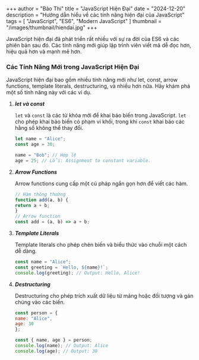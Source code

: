 +++
author = "Bảo Thi"
title = "JavaScript Hiện Đại"
date = "2024-12-20"
description = "Hướng dẫn hiểu về các tính năng hiện đại của JavaScript"
tags = [
    "JavaScript",
    "ES6",
    "Modern JavaScript"
]
thumbnail = "/images/thumbnail/hiendai.jpg"
+++

JavaScript hiện đại đã phát triển rất nhiều với sự ra đời của ES6 và các phiên bản sau đó. Các tính năng mới giúp lập trình viên viết mã dễ đọc hơn, hiệu quả hơn và mạnh mẽ hơn.

<!--more-->

### Các Tính Năng Mới trong JavaScript Hiện Đại

JavaScript hiện đại bao gồm nhiều tính năng mới như let, const, arrow functions, template literals, destructuring, và nhiều hơn nữa. Hãy khám phá một số tính năng này với các ví dụ.

1. ***let và const***

    `let` và `const` là các từ khóa mới để khai báo biến trong JavaScript. `let` cho phép khai báo biến có phạm vi khối, trong khi `const` khai báo các hằng số không thể thay đổi.

    ```javascript
    let name = "Alice";
    const age = 30;

    name = "Bob"; // Hợp lệ
    age = 25; // Lỗi: Assignment to constant variable.

2. ***Arrow Functions***

    Arrow functions cung cấp một cú pháp ngắn gọn hơn để viết các hàm.

    ```javascript
    // Hàm thông thường
    function add(a, b) {
    return a + b;
    }
    // Arrow function
    const add = (a, b) => a + b;

3. ***Template Literals***

    Template literals cho phép chèn biến và biểu thức vào chuỗi một cách dễ dàng.

    ```javascript
    const name = "Alice";
    const greeting = `Hello, ${name}!`;
    console.log(greeting); // Output: Hello, Alice!

4. ***Destructuring***

    Destructuring cho phép trích xuất dữ liệu từ mảng hoặc đối tượng và gán chúng vào các biến.
    ```javascript
    const person = {
    name: "Alice",
    age: 30
    };

    const { name, age } = person;
    console.log(name); // Output: Alice
    console.log(age); // Output: 30


